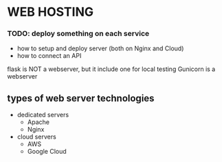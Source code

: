 # WEB HOSTING
	
### TODO: deploy something on each service
- how to setup and deploy server (both on Nginx and Cloud)
- how to connect an API

flask is NOT a webserver, but it include one for local testing
Gunicorn is a webserver

## types of web server technologies
- dedicated servers
	- Apache
	- Nginx
- cloud servers
	- AWS
	- Google Cloud


